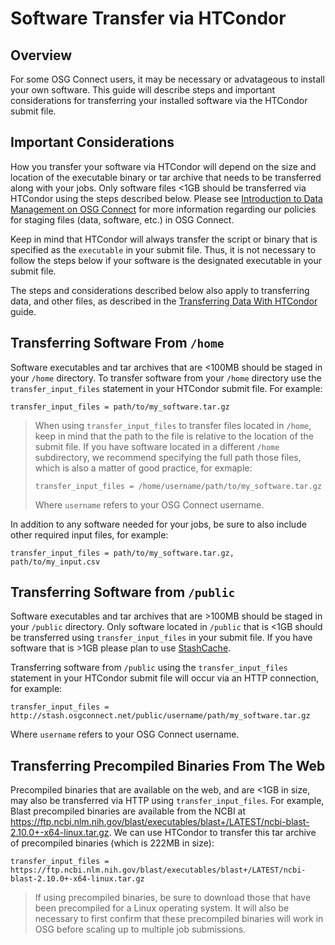 
[title]: - "Software Transfer via HTCondor or HTTP"
 

# Software Transfer via HTCondor

## Overview

For some OSG Connect users, it may be necessary or advatageous to install your own software. This guide will 
describe steps and important considerations for transferring your installed software via the HTCondor submit file.  

## Important Considerations

How you transfer your software via HTCondor will depend on the size and location of the executable binary or tar archive 
that needs to be transferred along with your jobs. Only software files <1GB should be transferred via HTCondor using the steps described below. Please see [Introduction to Data Management on OSG Connect](https://support.opensciencegrid.org/support/solutions/articles/12000002985) for more information regarding our policies for staging files (data, software, etc.) in OSG Connect.  

Keep in mind that HTCondor will always transfer the script or binary that is specified as the `executable` in your submit 
file. Thus, it is not necessary to follow the steps below if your software is the designated executable in your submit file.  

The steps and considerations described below also apply to transferring data, and other files, as described in the [Transferring Data With HTCondor](https://support.opensciencegrid.org/support/solutions/articles/5000639787) guide.

## Transferring Software From `/home`

Software executables and tar archives that are <100MB should be staged in your `/home` directory. To transfer software 
from your `/home` directory use the `transfer_input_files` statement in your HTCondor submit file. For example:

	transfer_input_files = path/to/my_software.tar.gz

> When using `transfer_input_files` to transfer files located in `/home`, keep in mind that the path to the file is 
> relative to the location of the submit file. If you have software located in a different `/home` subdirectory,
> we recommend specifying the full path those files, which is also a matter of good practice, for exmaple:
> ```
> transfer_input_files = /home/username/path/to/my_software.tar.gz
> ```
> Where `username` refers to your OSG Connect username.

In addition to any software needed for your jobs, be sure to also include other required input files, for example:

	transfer_input_files = path/to/my_software.tar.gz, path/to/my_input.csv

## Transferring Software from `/public`

Software executables and tar archives that are >100MB should be staged in your `/public` directory. Only software
located in `/public` that is <1GB should be transferred using `transfer_input_files` in your submit file. If you have software that is >1GB please plan to use [StashCache](https://support.opensciencegrid.org/support/solutions/articles/12000002775). 

Transferring software from `/public` using the `transfer_input_files` statement in your HTCondor submit file will occur via 
an HTTP connection, for example:

	transfer_input_files = http://stash.osgconnect.net/public/username/path/my_software.tar.gz

Where `username` refers to your OSG Connect username. 

## Transferring Precompiled Binaries From The Web

Precompiled binaries that are available on the web, and are <1GB in size, may also be transferred via HTTP using `transfer_input_files`. For example, Blast precompiled binaries are available from the NCBI at https://ftp.ncbi.nlm.nih.gov/blast/executables/blast+/LATEST/ncbi-blast-2.10.0+-x64-linux.tar.gz. We can use HTCondor to transfer this tar archive of precompiled binaries (which is 222MB in size):

	transfer_input_files = https://ftp.ncbi.nlm.nih.gov/blast/executables/blast+/LATEST/ncbi-blast-2.10.0+-x64-linux.tar.gz

> If using precompiled binaries, be sure to download those that have been precompiled for a Linux operating system. It will
> also be necessary to first confirm that these precompiled binaries will work in OSG before scaling up to multiple job
> submissions.
	
	

